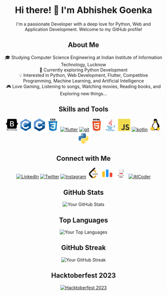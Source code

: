 <div align="center">
  <h1>Hi there! 👋 I'm Abhishek Goenka</h1>
  <p>I'm a passionate Developer with a deep love for Python, Web and Application Development. Welcome to my GitHub profile!</p>
  
  <h2>About Me</h2>
  <p>
    🎓 Studying Computer Science Engineering at Indian Institute of Information Technology, Lucknow<br>
    🌱 Currently exploring Python Development<br>
    💡 Interested in Python, Web Development, Flutter, Competitive Programming, Machine Learning, and Artificial Intelligence<br>
    🎮 Love Gaming, Listening to songs, Watching movies, Reading books, and Exploring new things...
  </p>

<h2 align="center">Skills and Tools</h2>
<p align="center">
  <a href="https://getbootstrap.com" target="_blank" rel="noreferrer"><img src="https://raw.githubusercontent.com/devicons/devicon/master/icons/bootstrap/bootstrap-plain-wordmark.svg" alt="bootstrap" width="40" height="40"/></a>
  <a href="https://www.cprogramming.com/" target="_blank" rel="noreferrer"><img src="https://raw.githubusercontent.com/devicons/devicon/master/icons/c/c-original.svg" alt="c" width="40" height="40"/></a>
  <a href="https://www.w3schools.com/cpp/" target="_blank" rel="noreferrer"><img src="https://raw.githubusercontent.com/devicons/devicon/master/icons/cplusplus/cplusplus-original.svg" alt="cplusplus" width="40" height="40"/></a>
  <a href="https://www.w3schools.com/css/" target="_blank" rel="noreferrer"><img src="https://raw.githubusercontent.com/devicons/devicon/master/icons/css3/css3-original-wordmark.svg" alt="css3" width="40" height="40"/></a>
  <a href="https://flutter.dev" target="_blank" rel="noreferrer"><img src="https://www.vectorlogo.zone/logos/flutterio/flutterio-icon.svg" alt="flutter" width="40" height="40"/></a>
  <a href="https://git-scm.com/" target="_blank" rel="noreferrer"><img src="https://www.vectorlogo.zone/logos/git-scm/git-scm-icon.svg" alt="git" width="40" height="40"/></a>
  <a href="https://www.w3.org/html/" target="_blank" rel="noreferrer"><img src="https://raw.githubusercontent.com/devicons/devicon/master/icons/html5/html5-original-wordmark.svg" alt="html5" width="40" height="40"/></a>
  <a href="https://www.java.com" target="_blank" rel="noreferrer"><img src="https://raw.githubusercontent.com/devicons/devicon/master/icons/java/java-original.svg" alt="java" width="40" height="40"/></a>
  <a href="https://developer.mozilla.org/en-US/docs/Web/JavaScript" target="_blank" rel="noreferrer"><img src="https://raw.githubusercontent.com/devicons/devicon/master/icons/javascript/javascript-original.svg" alt="javascript" width="40" height="40"/></a>
  <a href="https://kotlinlang.org" target="_blank" rel="noreferrer"><img src="https://www.vectorlogo.zone/logos/kotlinlang/kotlinlang-icon.svg" alt="kotlin" width="40" height="40"/></a>
  <a href="https://www.linux.org/" target="_blank" rel="noreferrer"><img src="https://raw.githubusercontent.com/devicons/devicon/master/icons/linux/linux-original.svg" alt="linux" width="40" height="40"/></a>
  <a href="https://www.python.org" target="_blank" rel="noreferrer"><img src="https://raw.githubusercontent.com/devicons/devicon/master/icons/python/python-original.svg" alt="python" width="40" height="40"/></a>
</p>

<h2 align="center">Connect with Me</h2>
<p align="center">
  <a href="https://www.linkedin.com/in/abhishek-goenka-9b0374229/"><img src="https://raw.githubusercontent.com/rahuldkjain/github-profile-readme-generator/master/src/images/icons/Social/linked-in-alt.svg" alt="LinkedIn" height="30" width="40"/></a>
  <a href="https://twitter.com/Lone_Rider_007"><img src="https://raw.githubusercontent.com/rahuldkjain/github-profile-readme-generator/master/src/images/icons/Social/twitter.svg" alt="Twitter" height="30" width="40"/></a>
  <a href="https://www.instagram.com/goenka_abg242/"><img src="https://raw.githubusercontent.com/rahuldkjain/github-profile-readme-generator/master/src/images/icons/Social/instagram.svg" alt="Instagram" height="30" width="40"/></a>
<svg xmlns="http://www.w3.org/2000/svg" height="34" width="40" enable-background="new 0 0 24 24" viewBox="0 0 24 24" id="leetcode"> <a xlink:href="https://leetcode.com/abg_001/"><path fill="#B3B1B0" d="M22,14.355c0-0.742-0.564-1.345-1.26-1.345H10.676c-0.696,0-1.26,0.604-1.26,1.345c0,0.742,0.564,1.346,1.26,1.346H20.74C21.436,15.701,22,15.098,22,14.355L22,14.355z"></path><path fill="#9C9A99" d="M22,14.355H9.416l0,0c0,0.742,0.564,1.346,1.26,1.346H20.74C21.436,15.701,22,15.098,22,14.355L22,14.355L22,14.355z"></path><path fill="#C98F1B" d="M4.781,14.355H4.735c0.015,0.736,0.315,1.474,0.897,2.068c1.309,1.336,2.639,2.65,3.96,3.974l0.204,0.198c0.469,0.303,0.473,1.25,0.182,1.671c-0.31,0.449-0.71,0.729-1.271,0.729c-0.02,0-0.041,0-0.062-0.001c-0.2-0.007-0.364-0.087-0.53-0.181c-0.035-0.02-0.07-0.04-0.104-0.062C8.963,23.593,10.221,24,11.599,24c1.484,0,2.83-0.511,3.804-1.494l2.589-2.637c0.51-0.514,0.492-1.365-0.039-1.9c-0.272-0.275-0.627-0.413-0.978-0.413c-0.332,0-0.659,0.124-0.906,0.374l-2.676,2.607c-0.462,0.467-1.102,0.662-1.808,0.662c-0.706,0-1.346-0.195-1.81-0.662l-4.297-4.363C5.024,15.716,4.79,15.052,4.781,14.355L4.781,14.355z"></path><path fill="#060605" d="M4.735,14.355H1.918c0.006,1.485,0.595,2.945,1.739,4.101c1.324,1.336,2.657,2.663,3.984,3.996c0.113,0.114,0.236,0.215,0.37,0.3c0.034,0.021,0.068,0.042,0.104,0.062c0.166,0.094,0.33,0.174,0.53,0.181c0.021,0.001,0.041,0.001,0.062,0.001c0.561,0,0.961-0.28,1.271-0.729c0.291-0.421,0.286-1.368-0.182-1.671l-0.204-0.198c-1.321-1.324-2.652-2.638-3.96-3.974C5.05,15.83,4.75,15.091,4.735,14.355L4.735,14.355z"></path><path fill="#E7A41F" d="M3.483,18.187l4.312,4.361C8.767,23.527,10.113,24,11.599,24c1.484,0,2.83-0.511,3.804-1.494l2.589-2.637c0.51-0.514,0.492-1.365-0.039-1.9c-0.53-0.535-1.375-0.553-1.884-0.039l-2.676,2.607c-0.462,0.467-1.102,0.662-1.808,0.662c-0.706,0-1.346-0.195-1.81-0.662l-4.297-4.363c-0.463-0.468-0.697-1.15-0.697-1.863c0-0.713,0.234-1.357,0.697-1.824l4.285-4.38c0.464-0.468,1.116-0.645,1.822-0.645c0.707,0,1.347,0.195,1.808,0.662l2.676,2.606c0.51,0.515,1.354,0.497,1.885-0.038c0.531-0.536,0.549-1.386,0.039-1.901l-2.589-2.635c-0.648-0.646-1.471-1.116-2.392-1.33l-0.033-0.006l2.447-2.504c0.512-0.514,0.494-1.366-0.037-1.901c-0.53-0.535-1.376-0.553-1.887-0.038L3.483,10.476C2.509,11.458,2,12.814,2,14.312S2.509,17.206,3.483,18.187L3.483,18.187z"></path><path fill="#070706" d="M8.115,22.814c-0.176-0.097-0.332-0.219-0.474-0.361c-1.327-1.333-2.66-2.66-3.984-3.996c-1.988-2.009-2.302-4.936-0.785-7.32c0.234-0.37,0.529-0.694,0.839-1.004c3.208-3.214,6.415-6.43,9.623-9.644c0.625-0.626,1.497-0.652,2.079-0.066c0.559,0.562,0.527,1.455-0.077,2.065c-0.77,0.776-1.54,1.55-2.31,2.325c-0.041,0.122-0.14,0.2-0.226,0.287c-0.863,0.877-1.751,1.73-2.6,2.619c-0.111,0.115-0.262,0.186-0.372,0.305c-1.423,1.423-2.862,2.83-4.265,4.272c-1.136,1.167-1.096,2.938,0.068,4.128c1.309,1.336,2.639,2.65,3.96,3.974l0.204,0.198c0.469,0.303,0.473,1.25,0.182,1.671c-0.321,0.466-0.739,0.75-1.333,0.728C8.445,22.987,8.281,22.907,8.115,22.814L8.115,22.814z"></path><path fill="#EAB03C" d="M13.021,4.826c-0.044,0.115-0.138,0.19-0.221,0.273c-0.863,0.877-1.751,1.73-2.6,2.619c-0.111,0.115-0.262,0.186-0.372,0.305c-1.423,1.423-2.862,2.83-4.265,4.272c-0.58,0.596-0.853,1.349-0.827,2.102h0.046C4.781,14.368,4.78,14.339,4.78,14.31c0-0.713,0.234-1.357,0.697-1.824l4.285-4.38c0.464-0.468,1.116-0.645,1.822-0.645c0.707,0,1.347,0.195,1.808,0.662l2.676,2.606c0.248,0.251,0.576,0.375,0.908,0.375c0.35,0,0.705-0.138,0.977-0.413c0.531-0.536,0.549-1.386,0.039-1.901l-2.589-2.635C14.757,5.51,13.938,5.041,13.021,4.826L13.021,4.826z M14.4,0c-0.194,0.001-0.386,0.045-0.562,0.132C14.021,0.049,14.212,0.005,14.4,0L14.4,0z"></path><path fill="#272726" d="M14.432,0c-0.01,0-0.021,0-0.031,0c-0.189,0.004-0.379,0.049-0.562,0.132c-0.178,0.081-0.349,0.2-0.504,0.356c-3.208,3.214-6.416,6.43-9.623,9.644c-0.31,0.31-0.604,0.634-0.839,1.004c-0.652,1.025-0.966,2.151-0.954,3.262h2.818c-0.026-0.753,0.248-1.506,0.827-2.102c1.402-1.442,2.842-2.849,4.265-4.272c0.111-0.119,0.261-0.189,0.372-0.305c0.849-0.889,1.737-1.742,2.6-2.619c0.083-0.084,0.177-0.159,0.221-0.273c0.002-0.005,0.003-0.009,0.005-0.014c0.77-0.775,1.54-1.549,2.31-2.325c0.604-0.61,0.637-1.503,0.077-2.065C15.133,0.14,14.786,0,14.432,0L14.432,0z"></path></a></svg>
  <svg xmlns="http://www.w3.org/2000/svg" height="32" width="40" viewBox="0 0 24 24" id="code-forces"><a xlink:href="https://codeforces.com/profile/abg_001"><path fill="#F44336" d="M24 19.5V12a1.5 1.5 0 0 0-1.5-1.5h-3A1.5 1.5 0 0 0 18 12v7.5a1.5 1.5 0 0 0 1.5 1.5h3a1.5 1.5 0 0 0 1.5-1.5z"></path><path fill="#2196F3" d="M13.5 21a1.5 1.5 0 0 0 1.5-1.5v-15A1.5 1.5 0 0 0 13.5 3h-3C9.673 3 9 3.672 9 4.5v15c0 .828.673 1.5 1.5 1.5h3z"></path><path fill="#FFC107" d="M0 19.5c0 .828.673 1.5 1.5 1.5h3A1.5 1.5 0 0 0 6 19.5V9a1.5 1.5 0 0 0-1.5-1.5h-3C.673 7.5 0 8.172 0 9v10.5z"></path></a></svg>
<svg xmlns="http://www.w3.org/2000/svg" x="0px" y="0px" width="40" height="32" viewBox="0 0 48 48"><a xlink:href="https://www.codechef.com/users/abg_007">
<path fill="#5d4037" d="M34.809,32.711L34.809,32.711c1.016,0.306,1.952,0.833,2.74,1.543 c0.133,0.085,0.219,0.228,0.23,0.386c0,0.235-0.175,0.466-0.536,0.686c-0.648,0.434-1.273,0.9-1.873,1.398 c-0.592,0.483-1.212,0.93-1.858,1.337c-0.083,0.044-0.176,0.068-0.27,0.07c-0.132,0.002-0.26-0.048-0.356-0.14 c-0.184-0.16-0.203-0.438-0.043-0.622c0.004-0.005,0.009-0.01,0.013-0.014c0.202-0.26,0.465-0.467,0.766-0.601 c0.354-0.194,0.689-0.421,1.002-0.676c0.501-0.381,0.801-0.636,1.002-0.751c0.396-0.2,0.601-0.341,0.601-0.426 c0.004-0.018,0.004-0.037,0-0.055c-0.247-0.407-0.63-0.712-1.082-0.862c-0.446-0.125-0.902-0.26-1.357-0.401 c-0.456-0.114-0.869-0.355-1.192-0.696c-0.01-0.031-0.01-0.064,0-0.095c0.016-0.142,0.086-0.273,0.195-0.366 c0.09-0.112,0.222-0.182,0.366-0.195c0.073-0.01,0.147-0.01,0.22,0c0.268,0.015,0.532,0.079,0.776,0.19l0.726,0.316 M13.465,32.28 c0.181-0.003,0.358,0.055,0.501,0.165c0.12,0.092,0.192,0.234,0.195,0.386c0.001,0.108-0.043,0.211-0.12,0.286 c-0.54,0.476-1.173,0.836-1.858,1.057c-0.69,0.22-1.3,0.638-1.753,1.202c0.646,0.375,1.316,0.71,2.004,1.002l2.074,0.912 c0.161,0.064,0.263,0.223,0.255,0.396c0.03,0.235-0.072,0.468-0.265,0.606c-0.19,0.157-0.43,0.242-0.676,0.24 c-0.1,0-0.199-0.02-0.291-0.06c-0.141-0.138-0.292-0.265-0.451-0.381c-1.202-0.668-2.488-1.292-3.857-1.873 c-0.135-0.055-0.275-0.11-0.411-0.155c-0.151-0.061-0.263-0.192-0.301-0.351c0.006-0.42,0.188-0.817,0.501-1.097 c0.644-0.469,1.342-0.859,2.079-1.162c0.743-0.297,1.444-0.692,2.084-1.172H13.465z"></path><path fill="#5d4037" d="M22.051,32.24c-0.171-0.265-0.384-0.5-0.631-0.696c-0.198-0.138-0.435-0.21-0.676-0.205 c-0.081-0.002-0.161,0.013-0.235,0.045l-1.503,0.501c-0.096,0.03-0.195,0.043-0.296,0.04c-0.178,0.013-0.355-0.037-0.501-0.14 c-0.182-0.158-0.336-0.346-0.456-0.556l-0.416,0.281c0.176,0.295,0.403,0.556,0.671,0.771c0.211,0.132,0.457,0.197,0.706,0.185 c0.127-0.001,0.254-0.02,0.376-0.055l1.388-0.501c0.094-0.036,0.194-0.055,0.296-0.055c0.152-0.01,0.304,0.031,0.431,0.115 c0.175,0.143,0.327,0.312,0.451,0.501l0.396-0.22"></path><path fill="#5d4037" fill-rule="evenodd" d="M32.289,40.61c0.761,4.558-4.809,5.009-7.098,2.95 c-1.583-1.413-1.137-3.381,1.132-3.256C28.327,40.41,29.494,42.984,32.289,40.61" clip-rule="evenodd"></path><path fill="#5d4037" fill-rule="evenodd" d="M15.364,40.61c-0.761,4.558,4.809,5.009,7.098,2.95 c1.583-1.413,1.137-3.381-1.132-3.256C19.326,40.41,18.159,42.984,15.364,40.61" clip-rule="evenodd"></path><path fill="#5d4037" d="M20.839,33.998c-0.279-0.184-0.608-0.276-0.942-0.265c-0.404-0.015-0.798,0.129-1.097,0.401 c-0.338,0.332-0.482,0.814-0.381,1.277c0.049,0.436,0.223,0.848,0.501,1.187c0.236,0.316,0.607,0.502,1.002,0.501 c0.258-0.004,0.511-0.073,0.736-0.2c0.451-0.27,0.671-0.781,0.671-1.548C21.387,34.848,21.206,34.347,20.839,33.998z M19.877,35.811c-0.277,0-0.501-0.224-0.501-0.501s0.224-0.501,0.501-0.501s0.501,0.224,0.501,0.501S20.154,35.811,19.877,35.811z"></path><path fill="#5d4037" d="M24.195,39.914c0.139,0.001,0.276-0.025,0.406-0.075c0.124-0.048,0.242-0.112,0.351-0.19 c0.102-0.082,0.198-0.173,0.286-0.27c0.083-0.093,0.156-0.194,0.22-0.301c0.061-0.094,0.115-0.193,0.16-0.296 c0.035-0.074,0.064-0.151,0.085-0.23v-0.045c-0.01-0.014-0.019-0.029-0.025-0.045l0,0c-0.13,0.2-0.293,0.378-0.481,0.526 c-0.144,0.136-0.314,0.24-0.501,0.306c-0.188,0.065-0.387,0.097-0.586,0.095c-0.17,0.003-0.339-0.021-0.501-0.07 c-0.139-0.044-0.269-0.112-0.386-0.2c-0.117-0.094-0.223-0.202-0.316-0.321c-0.097-0.13-0.18-0.269-0.25-0.416l0,0 c-0.011,0.011-0.02,0.025-0.025,0.04c0,0,0,0.03,0,0.04c0.068,0.192,0.156,0.376,0.26,0.551c0.094,0.168,0.212,0.322,0.351,0.456 c0.124,0.13,0.27,0.236,0.431,0.316c0.159,0.067,0.329,0.104,0.501,0.11"></path><path fill="#5d4037" d="M28.613,33.968c-0.278-0.185-0.607-0.28-0.942-0.27c-0.405-0.014-0.799,0.132-1.097,0.406 c-0.336,0.333-0.478,0.815-0.376,1.277c0.046,0.436,0.22,0.85,0.501,1.187c0.236,0.315,0.608,0.501,1.002,0.501 c0.258-0.004,0.512-0.073,0.736-0.2c0.493-0.352,0.752-0.947,0.676-1.548C29.089,34.644,28.928,34.188,28.613,33.968z M27.511,35.867c-0.277,0-0.501-0.224-0.501-0.501s0.224-0.501,0.501-0.501s0.501,0.224,0.501,0.501S27.787,35.867,27.511,35.867z"></path><radialGradient id="wjR_Oe2ayoe3fGfJhyhbca_LnZMjt9rZC3d_gr1" cx="20.66" cy="13.128" r="18.437" gradientUnits="userSpaceOnUse"><stop offset="0" stop-color="#fafafb"></stop><stop offset=".293" stop-color="#f6f7f8"></stop><stop offset=".566" stop-color="#ebecee"></stop><stop offset=".832" stop-color="#d8dcdf"></stop><stop offset="1" stop-color="#c8cdd1"></stop></radialGradient><path fill="url(#wjR_Oe2ayoe3fGfJhyhbca_LnZMjt9rZC3d_gr1)" d="M38.519,9.951c-0.113-0.175-0.224-0.354-0.339-0.518c-0.092-0.132-0.186-0.252-0.279-0.377	c-0.137-0.184-0.275-0.367-0.414-0.537c-0.083-0.102-0.167-0.196-0.251-0.293c-0.155-0.178-0.309-0.351-0.465-0.513	C36.7,7.64,36.63,7.57,36.559,7.5c-0.181-0.18-0.363-0.35-0.546-0.51c-0.043-0.037-0.085-0.075-0.128-0.111	c-2.281-1.946-4.592-2.44-6.076-2.765l-0.821-0.185c-3.005-0.576-5.53-0.867-8.09-0.501c-1.008,0.219-1.982,0.573-2.895,1.052	c-1.257,0.571-2.565,1.162-3.827,1.252c-1.321,0.341-2.468,1.162-3.216,2.304l-0.14,0.2c-0.671,1.403-0.847,2.992-0.501,4.508	c0.276,0.902,0.616,1.783,0.937,2.63c0.736,1.727,1.269,3.534,1.588,5.385c0.332,0.658,0.591,1.35,0.771,2.064	c0.426,1.483,0.912,3.151,2.229,4.448h0.035c0.011-0.005,0.022-0.009,0.033-0.014c0.003,0.003,0.005,0.006,0.008,0.009	c1.14-0.54,2.24-0.902,3.307-1.124c0.15-0.031,0.298-0.053,0.446-0.078c0.18-0.031,0.36-0.063,0.538-0.087	c0.289-0.037,0.576-0.064,0.861-0.081c0.025-0.002,0.05-0.005,0.075-0.006c3.649-0.2,6.912,1.133,10.1,2.433l0.575,0.238	c0.018-0.008,0.035-0.029,0.053-0.039c0.01,0.004,0.019,0.008,0.029,0.012c0.781-0.341,1.177-2.965,1.703-5.41	c1.893-4.333,6.126-7.514,5.871-11.521C39.169,10.996,38.846,10.459,38.519,9.951z"></path><radialGradient id="wjR_Oe2ayoe3fGfJhyhbcb_LnZMjt9rZC3d_gr2" cx="11.72" cy="7.271" r=".104" gradientUnits="userSpaceOnUse"><stop offset="0" stop-color="#fafafb"></stop><stop offset=".293" stop-color="#f6f7f8"></stop><stop offset=".566" stop-color="#ebecee"></stop><stop offset=".832" stop-color="#d8dcdf"></stop><stop offset="1" stop-color="#c8cdd1"></stop></radialGradient><path fill="url(#wjR_Oe2ayoe3fGfJhyhbcb_LnZMjt9rZC3d_gr2)" d="M11.824,7.213c-0.052,0.051-0.112,0.094-0.162,0.148C11.712,7.307,11.772,7.264,11.824,7.213z"></path><radialGradient id="wjR_Oe2ayoe3fGfJhyhbcc_LnZMjt9rZC3d_gr3" cx="11.041" cy="8.123" r=".101" gradientUnits="userSpaceOnUse"><stop offset="0" stop-color="#fafafb"></stop><stop offset=".293" stop-color="#f6f7f8"></stop><stop offset=".566" stop-color="#ebecee"></stop><stop offset=".832" stop-color="#d8dcdf"></stop><stop offset="1" stop-color="#c8cdd1"></stop></radialGradient><path fill="url(#wjR_Oe2ayoe3fGfJhyhbcc_LnZMjt9rZC3d_gr3)" d="M11.122,8.056c-0.04,0.059-0.089,0.11-0.127,0.171l0.061-0.086	C11.076,8.111,11.102,8.086,11.122,8.056z"></path><radialGradient id="wjR_Oe2ayoe3fGfJhyhbcd_LnZMjt9rZC3d_gr4" cx="31.824" cy="28.562" r=".004" gradientUnits="userSpaceOnUse"><stop offset="0" stop-color="#fafafb"></stop><stop offset=".293" stop-color="#f6f7f8"></stop><stop offset=".566" stop-color="#ebecee"></stop><stop offset=".832" stop-color="#d8dcdf"></stop><stop offset="1" stop-color="#c8cdd1"></stop></radialGradient><polygon fill="url(#wjR_Oe2ayoe3fGfJhyhbcd_LnZMjt9rZC3d_gr4)" points="31.829,28.563 31.822,28.561 31.819,28.563"></polygon><linearGradient id="wjR_Oe2ayoe3fGfJhyhbce_LnZMjt9rZC3d_gr5" x1="16.012" x2="29.033" y1="26.093" y2="26.476" gradientUnits="userSpaceOnUse"><stop offset="0" stop-color="#f44f5a"></stop><stop offset=".443" stop-color="#ee3d4a"></stop><stop offset="1" stop-color="#e52030"></stop></linearGradient><path fill="url(#wjR_Oe2ayoe3fGfJhyhbce_LnZMjt9rZC3d_gr5)" d="M31.473,26.384c-0.007-0.089-0.044-0.18-0.071-0.27c0-0.001-0.001-0.003-0.001-0.004	c-0.337-1.099-2.136-2.252-4.586-2.876c-0.135-0.036-0.273-0.053-0.409-0.084c-0.006-0.001-0.012-0.002-0.018-0.004	c-0.585-0.134-1.176-0.224-1.771-0.277c-0.036-0.003-0.072-0.007-0.108-0.01c-0.338-0.027-0.675-0.044-1.014-0.044	c-0.298-0.002-0.597,0.003-0.895,0.023c-0.133,0.009-0.265,0.022-0.397,0.035c-0.311,0.031-0.62,0.073-0.926,0.13	c-0.107,0.018-0.215,0.024-0.322,0.045c-2.018,0.371-3.797,1.551-4.924,3.266l0.065,2.65v0.04h0.03	c1.741-0.997,3.667-1.628,5.66-1.853c3.171-0.286,6.417,0.681,9.587,2.895h0.03v-0.05C31.616,28.803,31.64,27.584,31.473,26.384z"></path><path fill="#f9f9fa" fill-rule="evenodd" d="M12.975,7.881c-0.341,1.733,1.202,7.203,0.701,10.073	c-0.26-1.503-1.222-4.508-1.182-6.176c-0.461-1.002-0.927-2.229-1.438-2.7S12.113,6.158,13,7.881" clip-rule="evenodd"></path><path fill="#c1cbd7" d="M16.476,25.493L16.476,25.493c-2.004-2.364-2.855-6.437-3.556-9.868	c-0.556-2.725-1.032-5.049-1.949-5.78l0,0c-0.109-0.148-0.182-0.319-0.21-0.501c-0.032-0.347,0.039-0.696,0.205-1.002	C11.124,8,11.367,7.705,11.672,7.485c0.193-0.133,0.414-0.218,0.646-0.25V7.28c-0.231,0.032-0.45,0.117-0.641,0.25	c-0.202,0.253-0.383,0.523-0.541,0.806c-0.451,0.902,0.501,0.857,0.857,1.347c0.927,0.746,1.002,3.196,1.563,5.931	c0.701,3.426,0.932,7.489,2.94,9.843l0,0l0,0l-0.03,0.035"></path><path fill="#f9f9fa" fill-rule="evenodd" d="M16.401,7.175c-0.346,1.728,0.536,5.705,0,8.58	c-0.26-1.503-1.222-4.508-1.182-6.171c-0.466-1.002-1.002-2.164-1.347-2.76s1.237-1.257,2.505,0.351" clip-rule="evenodd"></path><path fill="#c1cbd7" d="M15.73,6.564c-0.278-0.233-0.65-0.318-1.002-0.23c-0.138,0.015-0.27,0.063-0.386,0.14	c-0.102,0.067-0.171,0.175-0.19,0.296c0,0.18-0.14,0.21,0,0.546l0,0c1.122,1.503,2.004,4.042,2.214,6.722	c0.301,3.401-0.095,7.168,2.159,9.838l-0.035,0.03c-2.264-2.685-2.6-6.457-2.895-9.863c-0.24-2.675-0.456-5.129-1.568-6.637l0,0	c-0.189-0.211-0.285-0.489-0.265-0.771c0.022-0.132,0.096-0.249,0.205-0.326c0.123-0.086,0.266-0.138,0.416-0.15	c0.479-0.038,0.956,0.093,1.347,0.371l-0.03,0.035"></path><path fill="#f9f9fa" d="M21.911,4.129c1.042,1.738-0.872,9.562-1.222,14.476c-0.03,0.416-3.697-16.224,1.212-14.476"></path><path fill="#c1cbd7" d="M21.475,22.943c-1.475-4.089-2.37-8.365-2.66-12.703c-0.113-1.435,0.002-2.879,0.341-4.278	c0.326-1.112,0.897-1.843,1.783-1.974c0.324-0.042,0.652-0.018,0.967,0.07v0.045c-0.319-0.059-0.647-0.049-0.962,0.03	c-0.741,0.17-0.651,0.631-1.137,1.678c-0.379,1.346-0.502,2.751-0.361,4.142c0.631,4.127,1.408,9.758,2.079,12.958H21.49"></path><path fill="#c1cbd7" d="M24.931,22.678c-0.05-0.336-0.095-0.676-0.145-1.002c-0.771-5.59-1.718-12.402,1.598-17.296	h0.04c-1.357,3.622-1.543,10.519-1.703,12.743c-0.07,0.962,0.04,3.005,0.115,4.508c0.045,0.346,0.1,0.686,0.145,1.027h-0.05"></path><path fill="#c1cbd7" d="M28.528,23.394c0.115-2.885,0.421-6.261,0.701-9.187c0.696-3.687,2.57-5.43,3.061-9.157	V5.006c-1.69,2.827-2.813,5.956-3.306,9.212c-0.457,3.036-0.597,6.112-0.416,9.177h-0.05"></path><g><path fill="#c1cbd7" d="M37.218,9.429c-1.503,4.628-3.276,9.152-5.079,13.73C32.189,17.098,35.435,9.804,37.218,9.429"></path><path fill="#c1cbd7" d="M31.258,25.197c0.791-0.821,0.847-2.084,0.917-3.551c-0.017-1.501,0.251-2.992,0.791-4.393 c0-0.06,0.045-0.155,0.08-0.286c0.441-1.528,2.199-7.684,4.248-7.574v0.045c-1.608-0.06-3.657,6.011-4.142,7.549 c-0.035,0.125-0.045,0.205-0.065,0.27l0,0c-0.576,1.503-0.611,3.005-0.801,4.378c-0.065,1.473-0.19,2.745-1.002,3.576h-0.03"></path></g></a>
</svg>
<a href="https://atcoder.jp/users/Abg_001" target="_blank">
    <img src="https://img.icons8.com/color/48/000000/japan.png" alt="AtCoder" height="40" width="40" />
  </a>
  
  <!-- Add more social media icons and links as needed -->
</p>

<h2 align="center">GitHub Stats</h2>
<p align="center">
  <img src="https://github-readme-stats.vercel.app/api?username=Abhi01goenka&show_icons=true&theme=radical" alt="Your GitHub Stats"/>
</p>

<h2 align="center">Top Languages</h2>
<p align="center">
  <img src="https://github-readme-stats.vercel.app/api/top-langs/?username=Abhi01goenka&theme=radical" alt="Your Top Languages"/>
</p>

<h2 align="center">GitHub Streak</h2>
<p align="center">
  <img src="https://github-readme-streak-stats.herokuapp.com/?user=Abhi01goenka&theme=radical" alt="Your GitHub Streak"/>
</p>

<h2 align="center">Hacktoberfest 2023</h2>
<p align="center">
  <a href="https://holopin.io/@abhi01goenka"><img src="https://holopin.me/abhi01goenka" alt="Hacktoberfest 2023" /></a>
</p>
